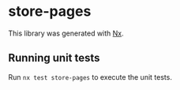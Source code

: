 # store-pages

This library was generated with [Nx](https://nx.dev).

## Running unit tests

Run `nx test store-pages` to execute the unit tests.
